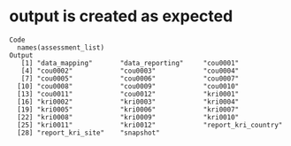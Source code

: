 # output is created as expected

    Code
      names(assessment_list)
    Output
       [1] "data_mapping"       "data_reporting"     "cou0001"           
       [4] "cou0002"            "cou0003"            "cou0004"           
       [7] "cou0005"            "cou0006"            "cou0007"           
      [10] "cou0008"            "cou0009"            "cou0010"           
      [13] "cou0011"            "cou0012"            "kri0001"           
      [16] "kri0002"            "kri0003"            "kri0004"           
      [19] "kri0005"            "kri0006"            "kri0007"           
      [22] "kri0008"            "kri0009"            "kri0010"           
      [25] "kri0011"            "kri0012"            "report_kri_country"
      [28] "report_kri_site"    "snapshot"          

